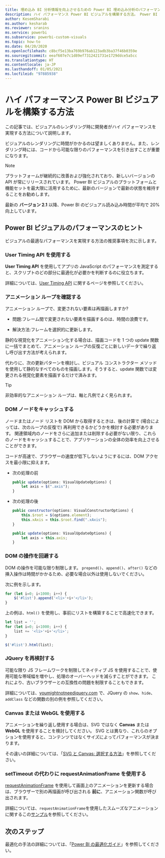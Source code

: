 ```yaml
---
title: 埋め込み BI 分析情報を向上させるための Power BI 埋め込み分析のパフォーマンス ヒント
description: ハイ パフォーマンス Power BI ビジュアルを構築する方法。 Power BI 埋め込み分析を使用して、より優れた埋め込み BI インサイトを有効にします。
author: KesemSharabi
ms.author: kesharab
ms.reviewer: sranins
ms.service: powerbi
ms.subservice: powerbi-custom-visuals
ms.topic: how-to
ms.date: 04/20/2020
ms.openlocfilehash: c8bcf5e13ba769b976ab123adb3ba37f46b0359e
ms.sourcegitcommit: eeaf607e7c1d89ef7312421731e1729ddce5a5cc
ms.translationtype: HT
ms.contentlocale: ja-JP
ms.lasthandoff: 01/05/2021
ms.locfileid: "97885938"
---
```

# <a name="how-to-build-a-high-performance-power-bi-visual"></a>ハイ パフォーマンス Power BI ビジュアルを構築する方法
この記事では、ビジュアルのレンダリング時に開発者がハイ パフォーマンスを実現する方法について説明します。 

ビジュアルのレンダリングに時間がかかるのは望ましくありません。また、レンダリング時には、コードから可能な限りのパフォーマンスを引き出すことが重要になります。 

> [!NOTE]
> プラットフォームが継続的に改善および強化されており、新しいバージョンの API が常にリリースされています。 Power BI ビジュアルのプラットフォームと機能セットを最大限に活用するために、最新のバージョンで最新の状態を維持することをお勧めします。
>
> 最新の **バージョン 2.1** 以降、Power BI のビジュアル読み込み時間が平均で 20% 向上しています。

## <a name="power-bi-visual-performance-tips"></a>Power BI ビジュアルのパフォーマンスのヒント
ビジュアルの最適なパフォーマンスを実現する方法の推奨事項を次に示します。 

### <a name="use-user-timing-api"></a>User Timing API を使用する
**User Timing API** を使用してアプリの JavaScript のパフォーマンスを測定すると、スクリプトのどの部分に最適化が必要かを判断するのに役立ちます。

詳細については、[User Timing API](https://msdn.microsoft.com/library/hh772738(v=vs.85).aspx) に関するページを参照してください。

### <a name="review-animation-loops"></a>アニメーション ループを確認する
アニメーション ループで、変更されない要素は再描画しますか? 

 - 問題:フレーム間で変更されない要素を描画するのは、時間の浪費です。

 - 解決方法:フレームを選択的に更新します。 
 
静的な視覚化をアニメーション化する場合は、描画コードを 1 つの update 関数に一括でまとめて、アニメーション ループの反復ごとに新しいデータで繰り返し呼び出す方法が考えられます。

代わりに、次の更新パターンを検討し、ビジュアル コンストラクター メソッドを使用して静的なすべてのものを描画します。そうすると、update 関数では変更される視覚化要素を描画するだけで済みます。 

   > [!TIP]
   > 非効率的なアニメーション ループは、軸と凡例でよく見られます。

### <a name="cache-dom-nodes"></a>DOM ノードをキャッシュする 
ノードまたはノード リストを DOM から取得するときは、後の計算で (場合によっては、次のループの反復で) 再利用できるかどうかを検討する必要があります。 関連領域内のノードをさらに追加または削除する必要がない限り、これらのノードをキャッシュすることで、アプリケーションの全体の効率を向上させることができます。

コードが高速で、ブラウザーの速度が低下しないようにするには、DOM アクセスを最小限に抑えます。 

- 次の処理の前 

   ```javascript
   public update(options: VisualUpdateOptions) { 
       let axis = $(".axis"); 
   }
   ```

- 次の処理の後 

   ```javascript
   public constructor(options: VisualConstructorOptions) { 
       this.$root = $(options.element); 
       this.xAxis = this.$root.find(".xAxis"); 
   } 
 
   public update(options: VisualUpdateOptions) { 
       let axis = this.axis; 
   }
   ```

### <a name="avoid-dom-manipulation"></a>DOM の操作を回避する 
DOM の操作を可能な限り制限します。  `prepend()`、`append()`、`after()` などの挿入操作は時間がかかるため、必要な場合以外は使用しないでください。

次に例を示します。

  ```javascript
  for (let i=0; i<1000; i++) { 
      $('#list').append('<li>'+i+'</li>');
  }
  ```

上の例は、`html()` を使用し、事前にリストを構築することで高速化できます。 

  ```javascript
  let list = ''; 
  for (let i=0; i<1000; i++) { 
      list += '<li>'+i+'</li>'; 
  } 

  $('#list').html(list); 
  ```

### <a name="reconsider-jquery"></a>JQuery を再検討する

可能な限り JS フレームワークを制限してネイティブ JS を使用することで、使用可能な帯域幅を増やし、処理のオーバーヘッドを減らすことができます。 これにより、古いブラウザーとの互換性の問題を制限することもできます。 

詳細については、[youmightnotneedjquery.com](http://youmightnotneedjquery.com/) で、JQuery の `show`、`hide`、`addClass` などの関数の別の例を参照してください。  

### <a name="use-canvas-or-webgl"></a>Canvas または WebGL を使用する 
アニメーションを繰り返し使用する場合は、SVG ではなく **Canvas** または **WebGL** を使用することを検討してください。 SVG とは異なり、これらのオプションを使用すると、コンテンツではなくサイズによってパフォーマンスが決まります。 

その違いの詳細については、「[SVG と Canvas: 選択する方法](/previous-versions/windows/internet-explorer/ie-developer/samples/gg193983(v=vs.85))」を参照してください。 

### <a name="use-requestanimationframe-instead-of-settimeout"></a>setTimeout の代わりに requestAnimationFrame を使用する 
[requestAnimationFrame](https://www.w3.org/TR/animation-timing/) を使用して画面上のアニメーションを更新する場合は、ブラウザーで別の再描画が呼び出される **前に**、アニメーション関数が呼び出されます。

詳細については、`requestAnimationFrame`を使用したスムーズなアニメーションに関するこの[サンプル](https://testdrive-archive.azurewebsites.net/Graphics/RequestAnimationFrame/Default.html)を参照してください。

## <a name="next-steps"></a>次のステップ

最適化の手法の詳細については、「[Power BI の最適化ガイド](../../guidance/power-bi-optimization.md)」を参照してください。